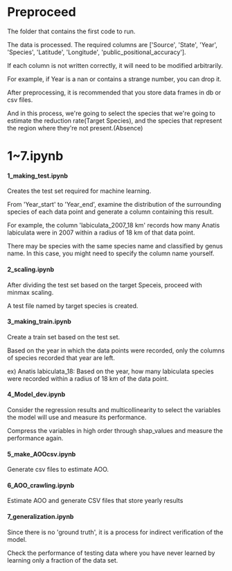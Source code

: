 # Preproceed

The folder that contains the first code to run.

The data is processed. The required columns are ['Source', 'State', 'Year', 'Species', 'Latitude', 'Longitude', 'public_positional_accuracy'].

If each column is not written correctly, it will need to be modified arbitrarily.

For example, if Year is a nan or contains a strange number, you can drop it.

After preprocessing, it is recommended that you store data frames in db or csv files.

And in this process, we're going to select the species that we're going to estimate the reduction rate(Target Species), and the species that represent the region where they're not present.(Absence)



# 1~7.ipynb

#### 1_making_test.ipynb

Creates the test set required for machine learning.

From 'Year_start' to 'Year_end', examine the distribution of the surrounding species of each data point and generate a column containing this result.

For example, the column 'labiculata_2007_18 km' records how many Anatis labiculata were in 2007 within a radius of 18 km of that data point.

There may be species with the same species name and classified by genus name. In this case, you might need to specify the column name yourself.



#### 2_scaling.ipynb

After dividing the test set based on the target Speceis, proceed with minmax scaling.

A test file named by target species is created.



#### 3_making_train.ipynb

Create a train set based on the test set.

Based on the year in which the data points were recorded, only the columns of species recorded that year are left.

ex) Anatis labiculata_18: Based on the year, how many labiculata species were recorded within a radius of 18 km of the data point.



#### 4_Model_dev.ipynb

Consider the regression results and multicollinearity to select the variables the model will use and measure its performance.

Compress the variables in high order through shap_values and measure the performance again.

#### 5_make_AOOcsv.ipynb

Generate csv files to estimate AOO.



#### 6_AOO_crawling.ipynb

Estimate AOO and generate CSV files that store yearly results



#### 7_generalization.ipynb

Since there is no 'ground truth', it is a process for indirect verification of the model.

Check the performance of testing data where you have never learned by learning only a fraction of the data set.





